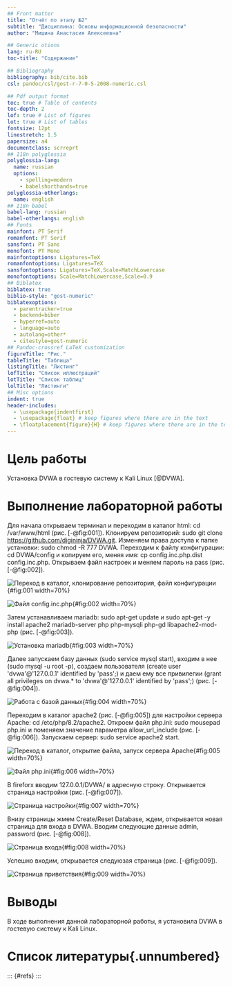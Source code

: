 ```yaml
---
## Front matter
title: "Отчёт по этапу №2"
subtitle: "Дисциплина: Основы информационной безопасности"
author: "Мишина Анастасия Алексеевна"

## Generic otions
lang: ru-RU
toc-title: "Содержание"

## Bibliography
bibliography: bib/cite.bib
csl: pandoc/csl/gost-r-7-0-5-2008-numeric.csl

## Pdf output format
toc: true # Table of contents
toc-depth: 2
lof: true # List of figures
lot: true # List of tables
fontsize: 12pt
linestretch: 1.5
papersize: a4
documentclass: scrreprt
## I18n polyglossia
polyglossia-lang:
  name: russian
  options:
	- spelling=modern
	- babelshorthands=true
polyglossia-otherlangs:
  name: english
## I18n babel
babel-lang: russian
babel-otherlangs: english
## Fonts
mainfont: PT Serif
romanfont: PT Serif
sansfont: PT Sans
monofont: PT Mono
mainfontoptions: Ligatures=TeX
romanfontoptions: Ligatures=TeX
sansfontoptions: Ligatures=TeX,Scale=MatchLowercase
monofontoptions: Scale=MatchLowercase,Scale=0.9
## Biblatex
biblatex: true
biblio-style: "gost-numeric"
biblatexoptions:
  - parentracker=true
  - backend=biber
  - hyperref=auto
  - language=auto
  - autolang=other*
  - citestyle=gost-numeric
## Pandoc-crossref LaTeX customization
figureTitle: "Рис."
tableTitle: "Таблица"
listingTitle: "Листинг"
lofTitle: "Список иллюстраций"
lotTitle: "Список таблиц"
lolTitle: "Листинги"
## Misc options
indent: true
header-includes:
  - \usepackage{indentfirst}
  - \usepackage{float} # keep figures where there are in the text
  - \floatplacement{figure}{H} # keep figures where there are in the text
---
```


# Цель работы

Установка DVWA в гостевую систему к Kali Linux [@DVWA].

# Выполнение лабораторной работы

Для начала открываем терминал и переходим в каталог html: cd /var/www/html (рис. [-@fig:001]). Клонируем репозиторий: sudo git clone https://github.com/digininja/DVWA.git. Изменяем права доступа к папке установки: sudo chmod -R 777 DVWA. Переходим к файлу конфигурации: cd DVWA/config и копируем его, меняя имя: cp config.inc.php.dist config.inc.php. Открываем файл настроек и меняем пароль на pass (рис. [-@fig:002]).

![Переход в каталог, клонирование репозитория, файл конфигурации](image/1.png){#fig:001 width=70%}

![Файл config.inc.php](image/2.png){#fig:002 width=70%}

Затем устанавливаем mariadb: sudo apt-get update и sudo apt-get -y install apache2 mariadb-server php php-mysqli php-gd libapache2-mod-php (рис. [-@fig:003]).

![Установка mariadb](image/3.png){#fig:003 width=70%}

Далее запускаем базу данных (sudo service mysql start), входим в нее (sudo mysql -u root -p), создаем пользователя (create user 'dvwa'@'127.0.0.1' identified by 'pass';) и даем ему все привилегии (grant all privileges on dvwa.* to 'dvwa'@'127.0.0.1' identified by 'pass';) (рис. [-@fig:004]).

![Работа с базой данных](image/4.png){#fig:004 width=70%}

Переходим в каталог apache2 (рис. [-@fig:005]) для настройки сервера Apache: cd /etc/php/8.2/apache2. Откроем файл php.ini: sudo mousepad php.ini и поменяем значение параметра allow_url_include (рис. [-@fig:006]). Запускаем сервер: sudo service apache2 start.

![Переход в каталог, открытие файла, запуск сервера Apache](image/5.png){#fig:005 width=70%}

![Файл php.ini](image/6.png){#fig:006 width=70%}

В fireforx вводим 127.0.0.1/DVWA/ в адресную строку. Открывается страница настройки (рис. [-@fig:007]).

![Страница настройки](image/7.png){#fig:007 width=70%}

Внизу страницы жмем Create/Reset Database, ждем, открывается новая страница для входа в DVWA. Вводим следующие данные admin, password (рис. [-@fig:008]).

![Страница входа](image/8.png){#fig:008 width=70%}

Успешно входим, открывается следуюзая страница (рис. [-@fig:009]).

![Страница приветствия](image/9.png){#fig:009 width=70%}

# Выводы

В ходе выполнения данной лабораторной работы, я установила DVWA в гостевую систему к Kali Linux.

# Список литературы{.unnumbered}

::: {#refs}
:::